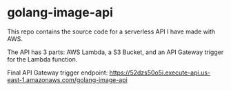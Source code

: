 # golang-image-api

This repo contains the source code for a serverless API I have made with AWS.

The API has 3 parts: AWS Lambda, a S3 Bucket, and an API Gateway trigger for the Lambda function.

Final API Gateway trigger endpoint: https://52dzs50o5i.execute-api.us-east-1.amazonaws.com/golang-image-api
